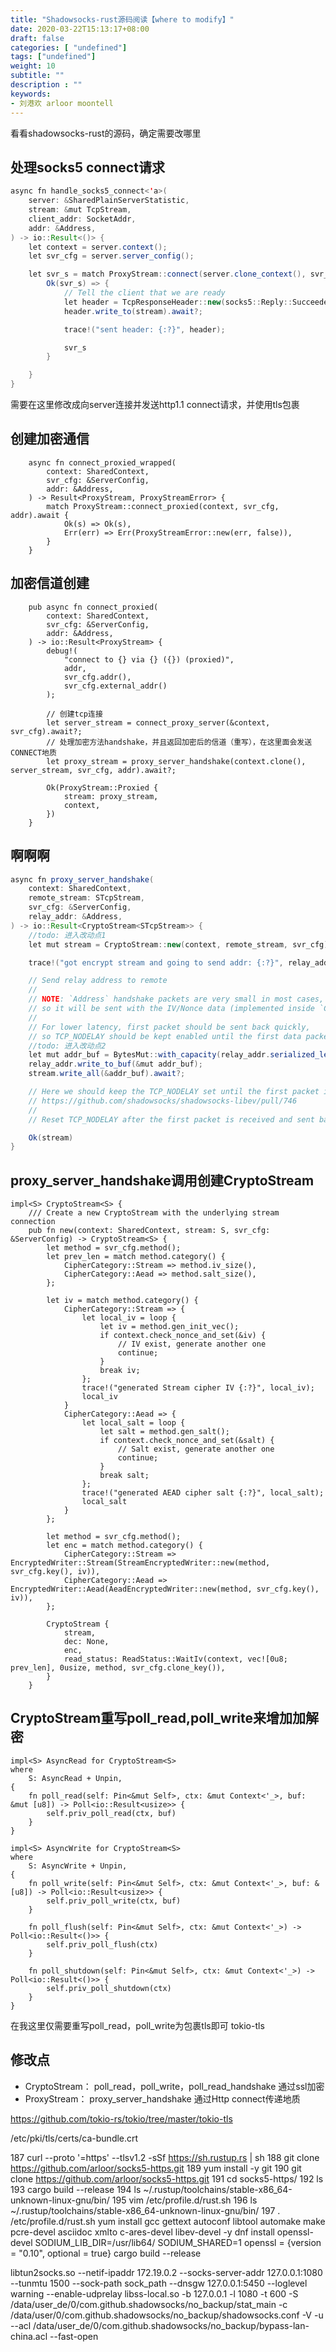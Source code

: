 ```yaml
---
title: "Shadowsocks-rust源码阅读【where to modify】"
date: 2020-03-22T15:13:17+08:00
draft: false
categories: [ "undefined"]
tags: ["undefined"]
weight: 10
subtitle: ""
description : ""
keywords:
- 刘港欢 arloor moontell
---
```


看看shadowsocks-rust的源码，确定需要改哪里
<!--more-->

## 处理socks5 connect请求

```java
async fn handle_socks5_connect<'a>(
    server: &SharedPlainServerStatistic,
    stream: &mut TcpStream,
    client_addr: SocketAddr,
    addr: &Address,
) -> io::Result<()> {
    let context = server.context();
    let svr_cfg = server.server_config();

    let svr_s = match ProxyStream::connect(server.clone_context(), svr_cfg, addr).await {
        Ok(svr_s) => {
            // Tell the client that we are ready
            let header = TcpResponseHeader::new(socks5::Reply::Succeeded, Address::SocketAddress(svr_s.local_addr()?));
            header.write_to(stream).await?;

            trace!("sent header: {:?}", header);

            svr_s
        }

    }
}
```

需要在这里修改成向server连接并发送http1.1 connect请求，并使用tls包裹

## 创建加密通信

```
    async fn connect_proxied_wrapped(
        context: SharedContext,
        svr_cfg: &ServerConfig,
        addr: &Address,
    ) -> Result<ProxyStream, ProxyStreamError> {
        match ProxyStream::connect_proxied(context, svr_cfg, addr).await {
            Ok(s) => Ok(s),
            Err(err) => Err(ProxyStreamError::new(err, false)),
        }
    }
```

## 加密信道创建

```
    pub async fn connect_proxied(
        context: SharedContext,
        svr_cfg: &ServerConfig,
        addr: &Address,
    ) -> io::Result<ProxyStream> {
        debug!(
            "connect to {} via {} ({}) (proxied)",
            addr,
            svr_cfg.addr(),
            svr_cfg.external_addr()
        );

        // 创建tcp连接
        let server_stream = connect_proxy_server(&context, svr_cfg).await?;
        // 处理加密方法handshake，并且返回加密后的信道（重写），在这里面会发送CONNECT地质
        let proxy_stream = proxy_server_handshake(context.clone(), server_stream, svr_cfg, addr).await?;

        Ok(ProxyStream::Proxied {
            stream: proxy_stream,
            context,
        })
    }
```

## 啊啊啊

```java
async fn proxy_server_handshake(
    context: SharedContext,
    remote_stream: STcpStream,
    svr_cfg: &ServerConfig,
    relay_addr: &Address,
) -> io::Result<CryptoStream<STcpStream>> {
    //todo: 进入改动点1
    let mut stream = CryptoStream::new(context, remote_stream, svr_cfg);

    trace!("got encrypt stream and going to send addr: {:?}", relay_addr);

    // Send relay address to remote
    //
    // NOTE: `Address` handshake packets are very small in most cases,
    // so it will be sent with the IV/Nonce data (implemented inside `CryptoStream`).
    //
    // For lower latency, first packet should be sent back quickly,
    // so TCP_NODELAY should be kept enabled until the first data packet is received.
    //todo: 进入改动点2
    let mut addr_buf = BytesMut::with_capacity(relay_addr.serialized_len());
    relay_addr.write_to_buf(&mut addr_buf);
    stream.write_all(&addr_buf).await?;

    // Here we should keep the TCP_NODELAY set until the first packet is received.
    // https://github.com/shadowsocks/shadowsocks-libev/pull/746
    //
    // Reset TCP_NODELAY after the first packet is received and sent back.

    Ok(stream)
}
```

## proxy_server_handshake调用创建CryptoStream

```
impl<S> CryptoStream<S> {
    /// Create a new CryptoStream with the underlying stream connection
    pub fn new(context: SharedContext, stream: S, svr_cfg: &ServerConfig) -> CryptoStream<S> {
        let method = svr_cfg.method();
        let prev_len = match method.category() {
            CipherCategory::Stream => method.iv_size(),
            CipherCategory::Aead => method.salt_size(),
        };

        let iv = match method.category() {
            CipherCategory::Stream => {
                let local_iv = loop {
                    let iv = method.gen_init_vec();
                    if context.check_nonce_and_set(&iv) {
                        // IV exist, generate another one
                        continue;
                    }
                    break iv;
                };
                trace!("generated Stream cipher IV {:?}", local_iv);
                local_iv
            }
            CipherCategory::Aead => {
                let local_salt = loop {
                    let salt = method.gen_salt();
                    if context.check_nonce_and_set(&salt) {
                        // Salt exist, generate another one
                        continue;
                    }
                    break salt;
                };
                trace!("generated AEAD cipher salt {:?}", local_salt);
                local_salt
            }
        };

        let method = svr_cfg.method();
        let enc = match method.category() {
            CipherCategory::Stream => EncryptedWriter::Stream(StreamEncryptedWriter::new(method, svr_cfg.key(), iv)),
            CipherCategory::Aead => EncryptedWriter::Aead(AeadEncryptedWriter::new(method, svr_cfg.key(), iv)),
        };

        CryptoStream {
            stream,
            dec: None,
            enc,
            read_status: ReadStatus::WaitIv(context, vec![0u8; prev_len], 0usize, method, svr_cfg.clone_key()),
        }
    }
```

## CryptoStream重写poll_read,poll_write来增加加解密

```
impl<S> AsyncRead for CryptoStream<S>
where
    S: AsyncRead + Unpin,
{
    fn poll_read(self: Pin<&mut Self>, ctx: &mut Context<'_>, buf: &mut [u8]) -> Poll<io::Result<usize>> {
        self.priv_poll_read(ctx, buf)
    }
}

impl<S> AsyncWrite for CryptoStream<S>
where
    S: AsyncWrite + Unpin,
{
    fn poll_write(self: Pin<&mut Self>, ctx: &mut Context<'_>, buf: &[u8]) -> Poll<io::Result<usize>> {
        self.priv_poll_write(ctx, buf)
    }

    fn poll_flush(self: Pin<&mut Self>, ctx: &mut Context<'_>) -> Poll<io::Result<()>> {
        self.priv_poll_flush(ctx)
    }

    fn poll_shutdown(self: Pin<&mut Self>, ctx: &mut Context<'_>) -> Poll<io::Result<()>> {
        self.priv_poll_shutdown(ctx)
    }
}
```

在我这里仅需要重写poll_read，poll_write为包裹tls即可  tokio-tls

## 修改点

- CryptoStream： poll_read，poll_write，poll_read_handshake 通过ssl加密
- ProxyStream： proxy_server_handshake 通过Http connect传递地质

https://github.com/tokio-rs/tokio/tree/master/tokio-tls

/etc/pki/tls/certs/ca-bundle.crt


  187  curl --proto '=https' --tlsv1.2 -sSf https://sh.rustup.rs | sh
  188  git clone https://github.com/arloor/socks5-https.git
  189  yum install -y git
  190  git clone https://github.com/arloor/socks5-https.git
  191  cd socks5-https/
  192  ls
  193  cargo build --release
  194  ls ~/.rustup/toolchains/stable-x86_64-unknown-linux-gnu/bin/
  195  vim /etc/profile.d/rust.sh
  196  ls  ~/.rustup/toolchains/stable-x86_64-unknown-linux-gnu/bin/
  197  . /etc/profile.d/rust.sh
yum install gcc gettext autoconf libtool automake make pcre-devel asciidoc xmlto c-ares-devel libev-devel -y
dnf install openssl-devel
SODIUM_LIB_DIR=/usr/lib64/
SODIUM_SHARED=1
openssl = {version = "0.10", optional = true}
cargo build --release


 libtun2socks.so --netif-ipaddr 172.19.0.2 --socks-server-addr 127.0.0.1:1080 --tunmtu 1500 --sock-path sock_path --dnsgw 127.0.0.1:5450 --loglevel warning --enable-udprelay
 libss-local.so -b 127.0.0.1 -l 1080 -t 600 -S /data/user_de/0/com.github.shadowsocks/no_backup/stat_main -c /data/user/0/com.github.shadowsocks/no_backup/shadowsocks.conf -V -u --acl /data/user_de/0/com.github.shadowsocks/no_backup/bypass-lan-china.acl --fast-open
